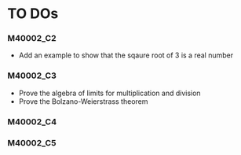 # TO DOs

### M40002_C2
- Add an example to show that the sqaure root of 3 is a real number

### M40002_C3
- Prove the algebra of limits for multiplication and division
- Prove the Bolzano-Weierstrass theorem

### M40002_C4

### M40002_C5